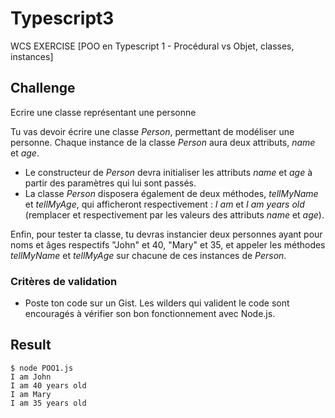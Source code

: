 # Typescript3
WCS EXERCISE [POO en Typescript 1 - Procédural vs Objet, classes, instances] 

## Challenge
Ecrire une classe représentant une personne

Tu vas devoir écrire une classe *Person*, permettant de modéliser une personne. Chaque instance de la classe *Person* aura deux attributs, *name* et *age*.

* Le constructeur de *Person* devra initialiser les attributs *name* et *age* à partir des paramètres qui lui sont passés.
* La classe *Person* disposera également de deux méthodes, *tellMyName* et *tellMyAge*, qui afficheront respectivement : *I am <name>* et *I am <age> years old* (remplacer *<name>* et *<age>* respectivement par les valeurs des attributs *name* et *age*).

Enfin, pour tester ta classe, tu devras instancier deux personnes ayant pour noms et âges respectifs "John" et 40, "Mary" et 35, et appeler les méthodes *tellMyName* et *tellMyAge* sur chacune de ces instances de *Person*.

### Critères de validation

  * Poste ton code sur un Gist. Les wilders qui valident le code sont encouragés à vérifier son bon fonctionnement avec Node.js.
    
## Result


```
$ node POO1.js
I am John
I am 40 years old
I am Mary
I am 35 years old

```
